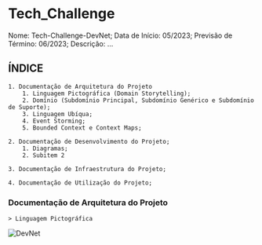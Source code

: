 # Tech_Challenge

Nome: Tech-Challenge-DevNet;
Data de Início: 05/2023;
Previsão de Término: 06/2023;
Descrição: ...

## ÍNDICE

```
1. Documentação de Arquitetura do Projeto
    1. Linguagem Pictográfica (Domain Storytelling);
    2. Domínio (Subdomínio Principal, Subdomínio Genérico e Subdomínio de Suporte);
    3. Linguagem Ubíqua;
    4. Event Storming;
    5. Bounded Context e Context Maps;
```

```
2. Documentação de Desenvolvimento do Projeto;
    1. Diagramas;
    2. Subitem 2
```

```
3. Documentação de Infraestrutura do Projeto;
```

```
4. Documentação de Utilização do Projeto;
```

### Documentação de Arquitetura do Projeto

```
> Linguagem Pictográfica
```
![DevNet]([https://github.com/images/logo.png](https://github.com/juniorsmartins/Tech_Challenge_Arquitetura_Software/blob/master/Documentacao/DevNet-EscopoAtualAndDominioPuro_2023-05-28.png))





